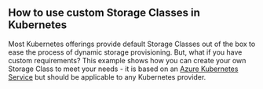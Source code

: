 ## How to use custom Storage Classes in Kubernetes

Most Kubernetes offerings provide default Storage Classes out of the box to ease the process of dynamic storage provisioning. But, what if you have custom requirements? This example shows how you can create your own Storage Class to meet your needs - it is based on an [Azure Kubernetes Service](https://docs.microsoft.com/azure/aks/?WT.mc_id=data-0000-abhishgu) but should be applicable to any Kubernetes provider.